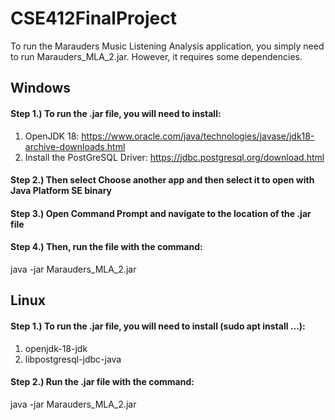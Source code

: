 # CSE412FinalProject

To run the Marauders Music Listening Analysis application, you simply need to run Marauders_MLA_2.jar. However, it requires some dependencies.

## Windows

#### Step 1.) To run the .jar file, you will need to install:
1) OpenJDK 18: https://www.oracle.com/java/technologies/javase/jdk18-archive-downloads.html
2) Install the PostGreSQL Driver: https://jdbc.postgresql.org/download.html
#### Step 2.) Then select Choose another app and then select it to open with Java Platform SE binary
#### Step 3.) Open Command Prompt and navigate to the location of the .jar file
#### Step 4.) Then, run the file with the command:
java -jar Marauders_MLA_2.jar

## Linux

#### Step 1.) To run the .jar file, you will need to install (sudo apt install ...):
1) openjdk-18-jdk
2) libpostgresql-jdbc-java

#### Step 2.) Run the .jar file with the command:
java -jar Marauders_MLA_2.jar
